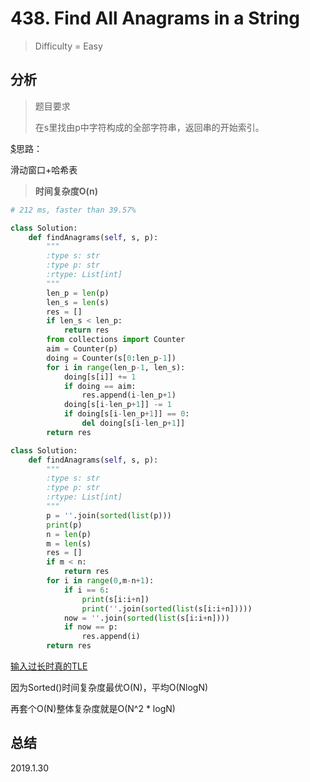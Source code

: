 # 438. Find All Anagrams in a String
> Difficulty = Easy

## 分析

> 题目要求
> 
> 在s里找由p中字符构成的全部字符串，返回串的开始索引。

[$](https://blog.csdn.net/fuxuemingzhu/article/details/79184109#_90)思路：

滑动窗口+哈希表

> **时间复杂度O(n)**

```python
# 212 ms, faster than 39.57%

class Solution:
	def findAnagrams(self, s, p):
		"""
		:type s: str
		:type p: str
		:rtype: List[int]
		"""
		len_p = len(p)
		len_s = len(s)
		res = []
		if len_s < len_p:
			return res
		from collections import Counter
		aim = Counter(p)
		doing = Counter(s[0:len_p-1])
		for i in range(len_p-1, len_s):
			doing[s[i]] += 1
			if doing == aim:
				res.append(i-len_p+1)
			doing[s[i-len_p+1]] -= 1
			if doing[s[i-len_p+1]] == 0:
				del doing[s[i-len_p+1]]
		return res
```


```python
class Solution:
	def findAnagrams(self, s, p):
		"""
		:type s: str
		:type p: str
		:rtype: List[int]
		"""
		p = ''.join(sorted(list(p)))
		print(p)
		n = len(p)
		m = len(s)
		res = []
		if m < n:
			return res
		for i in range(0,m-n+1):
			if i == 6:
				print(s[i:i+n])
				print(''.join(sorted(list(s[i:i+n]))))
			now = ''.join(sorted(list(s[i:i+n])))
			if now == p:
				res.append(i)
		return res
```
[输入过长时真的TLE](https://leetcode.com/submissions/detail/204730731/testcase/)

因为Sorted()时间复杂度最优O(N)，平均O(NlogN)

再套个O(N)整体复杂度就是O(N^2 * logN)



## 总结


2019.1.30